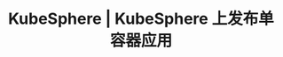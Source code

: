 ---
title: KubeSphere | KubeSphere 上发布单容器应用

video: 
  snapshot: https://pek3b.qingstor.com/kubesphere-docs/png/20200206170305.png
  videoUrl: https://kubesphere-community.pek3b.qingstor.com/qkcp/lesson-14/KSCE-200-J001-14-Deployment-one-Container-Service-on-Kubesphere.mp4
---
